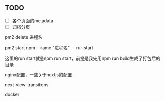 ## TODO

- [ ] 各个页面的metadata
- [ ] 归档分页

pm2 delete 进程名

pm2 start npm --name "进程名" -- run start

这里的run start就是npm run start，前提是我先用npm run build生成了打包后的目录

nginx配置，一些关于nextjs的配置

next-view-transitions

docker